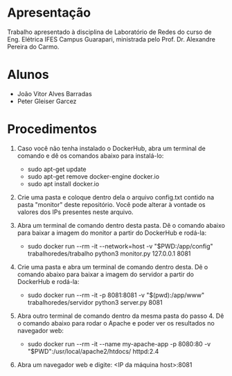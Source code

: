 # Apresentação 
Trabalho apresentado à disciplina de Laboratório de Redes do curso de Eng. Elétrica IFES Campus Guarapari, ministrada pelo Prof. Dr. Alexandre Pereira do Carmo.

# Alunos
  - João Vitor Alves Barradas
  - Peter Gleiser Garcez 

# Procedimentos

1) Caso você não tenha instalado o DockerHub, abra um terminal de comando e dê os comandos abaixo para instalá-lo: 
    - sudo apt-get update
    - sudo apt-get remove docker-engine docker.io
    - sudo apt install docker.io

2) Crie uma pasta e coloque dentro dela o arquivo config.txt contido na pasta "monitor" deste repositório. Você pode alterar à vontade os valores dos IPs presentes neste arquivo. 

3) Abra um terminal de comando dentro desta pasta. Dê o comando abaixo para baixar a imagem do monitor a partir do DockerHub e rodá-la: 
    - sudo docker run --rm -it --network=host -v "$PWD:/app/config" trabalhoredes/trabalho python3 monitor.py 127.0.0.1 8081

4) Crie uma pasta e abra um terminal de comando dentro desta. Dê o comando abaixo para baixar a imagem do servidor a partir do DockerHub e rodá-la:
    - sudo docker run --rm -it -p 8081:8081 -v "$(pwd):/app/www" trabalhoredes/servidor python3 server.py 8081

5) Abra outro terminal de comando dentro da mesma pasta do passo 4. Dê o comando abaixo para rodar o Apache e poder ver os resultados no navegador web: 
    - sudo docker run --rm -it --name my-apache-app -p 8080:80 -v "$PWD":/usr/local/apache2/htdocs/ httpd:2.4 

6) Abra um navegador web e digite: <IP da máquina host>:8081
